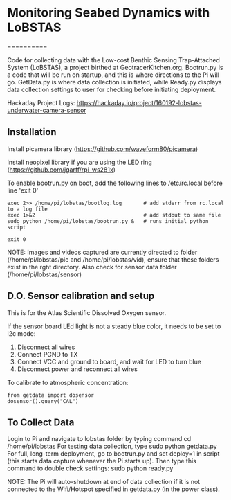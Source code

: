 # Monitoring Seabed Dynamics with LoBSTAS
==========

Code for collecting data with the Low-cost Benthic Sensing Trap-Attached System (LoBSTAS), a project birthed at GeotracerKitchen.org. Bootrun.py is a code that will be run on startup, and this is where directions to the Pi will go. GetData.py is where data collection is initiated, while Ready.py displays data collection settings to user for checking before initiating deployment. 

Hackaday Project Logs:
https://hackaday.io/project/160192-lobstas-underwater-camera-sensor


## Installation

Install picamera library (https://github.com/waveform80/picamera)

Install neopixel library if you are using the LED ring (https://github.com/jgarff/rpi_ws281x)

To enable bootrun.py on boot, add the following lines to /etc/rc.local before line 'exit 0'

    exec 2>> /home/pi/lobstas/bootlog.log       # add stderr from rc.local to a log file
    exec 1>&2                                   # add stdout to same file
    sudo python /home/pi/lobstas/bootrun.py &   # runs initial python script
    
    exit 0
    
NOTE: Images and videos captured are currently directed to folder (/home/pi/lobstas/pic and /home/pi/lobstas/vid), ensure that these folders exist in the rght directory. Also check for sensor data folder (/home/pi/lobstas/sensor)
    
## D.O. Sensor calibration and setup
This is for the Atlas Scientific Dissolved Oxygen sensor.

If the sensor board LEd light is not a steady blue color, it needs to be set to i2c mode:

1. Disconnect all wires
2. Connect PGND to TX
3. Connect VCC and ground to board, and wait for LED to turn blue
4. Disconnect power and reconnect all wires

To calibrate to atmospheric concentration:

    from getdata import dosensor
    dosensor().query("CAL")
    
## To Collect Data
Login to Pi and navigate to lobstas folder by typing command
    cd /home/pi/lobstas
For testing data collection, type
    sudo python getdata.py
For full, long-term deployment, go to bootrun.py and set deploy=1 in script (this starts data capture whenever the Pi starts up). Then type this command to double check settings:
    sudo python ready.py
    
NOTE: The Pi will auto-shutdown at end of data collection if it is not connected to the Wifi/Hotspot specified in getdata.py (in the power class).
